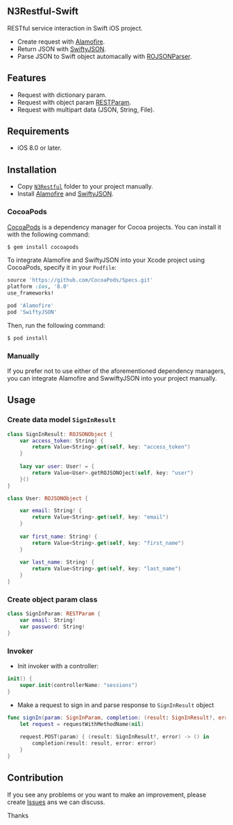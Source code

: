 ## N3Restful-Swift

RESTful service interaction in Swift iOS project.

- Create request with [Alamofire](https://github.com/Alamofire/Alamofire).
- Return JSON with [SwiftyJSON](https://github.com/SwiftyJSON/SwiftyJSON).
- Parse JSON to Swift object automacally with [ROJSONParser](https://github.com/prine/ROJSONParser).


## Features

- Request with dictionary param.
- Request with object param [RESTParam](https://github.com/nguyenngocnhan90/N3Restful-Swift/blob/master/N3Restful/RESTParam.swift).
- Request with multipart data (JSON, String, File).

## Requirements

- iOS 8.0 or later.

## Installation

- Copy [`N3Restful`](https://github.com/nguyenngocnhan90/N3Restful-Swift/tree/master/N3Restful) folder to your project manually. 
- Install [Alamofire](https://github.com/Alamofire/Alamofire) and [SwiftyJSON](https://github.com/SwiftyJSON/SwiftyJSON).

### CocoaPods

[CocoaPods](http://cocoapods.org) is a dependency manager for Cocoa projects. You can install it with the following command:
```bash
$ gem install cocoapods
```

To integrate Alamofire and SwiftyJSON into your Xcode project using CocoaPods, specify it in your `Podfile`:

```ruby
source 'https://github.com/CocoaPods/Specs.git'
platform :ios, '8.0'
use_frameworks!

pod 'Alamofire'
pod 'SwiftyJSON'
```

Then, run the following command:

```bash
$ pod install
```

### Manually

If you prefer not to use either of the aforementioned dependency managers, you can integrate Alamofire and SwwiftyJSON into your project manually.


## Usage

### Create data model `SignInResult`

```swift
class SignInResult: ROJSONObject {
    var access_token: String! {
        return Value<String>.get(self, key: "access_token")
    }
    
    lazy var user: User! = {
        return Value<User>.getROJSONOject(self, key: "user")
    }()
}
```
```swift
class User: ROJSONObject {

    var email: String! {
        return Value<String>.get(self, key: "email")
    }
    
    var first_name: String! {
        return Value<String>.get(self, key: "first_name")
    }
    
    var last_name: String! {
        return Value<String>.get(self, key: "last_name")
    }
}
```

### Create object param class 

```swift
class SignInParam: RESTParam {
    var email: String!
    var password: String!
}
```

### Invoker

- Init invoker with a controller:
```swift
init() {
    super.init(controllerName: "sessions")
}
```

- Make a request to sign in and parse response to `SignInResult` object
```swift
func signIn(param: SignInParam, completion: (result: SignInResult?, error: RESTError?) -> Void) {
    let request = requestWithMethodName(nil)
    
    request.POST(param) { (result: SignInResult?, error) -> () in
        completion(result: result, error: error)
    }
}
```

## Contribution

If you see any problems or you want to make an improvement, please create [Issues](https://github.com/nguyenngocnhan90/N3Restful-Swift/issues) ans we can discuss.

Thanks
